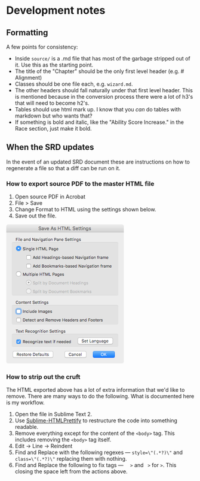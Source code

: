 # Development notes

## Formatting

A few points for consistency:

* Inside `source/` is a .md file that has most of the garbage stripped out of it. Use this as the starting point.
* The title of the "Chapter" should be the only first level header (e.g. # Alignment)
* Classes should be one file each, e.g. `wizard.md`.
* The other headers should fall naturally under that first level header. This is mentioned because in the conversion process there were a lot of h3's that will need to become h2's.
* Tables should use html mark up. I know that you _can_ do tables with markdown but who wants that?
* If something is bold and italic, like the "Ability Score Increase." in the Race section, just make it bold. 

## When the SRD updates

In the event of an updated SRD document these are instructions on how to regenerate a file so that a diff can be run on it.

### How to export source PDF to the master HTML file

1. Open source PDF in Acrobat
2. File > Save
3. Change Format to HTML using the settings shown below.
4. Save out the file.

![Acrobat HTML Settings](img/acrobat-html-settings.png)

### How to strip out the cruft
The HTML exported above has a lot of extra information that we'd like to remove. There are many ways to do the following. What is documented here is my workflow.

1. Open the file in Sublime Text 2.
2. Use [Sublime-HTMLPrettify](https://github.com/victorporof/Sublime-HTMLPrettify) to restructure the code into something readable.
3. Remove everything except for the content of the `<body>` tag. This includes removing the `<body>` tag itself.
4. Edit -> Line -> Reindent
5. Find and Replace with the following regexes — `style=\"(.*?)\"` and `class=\"(.*?)\"` replacing them with nothing.
6. Find and Replace the following to fix tags — `  >` and ` >` for `>`. This closing the space left from the actions above.
